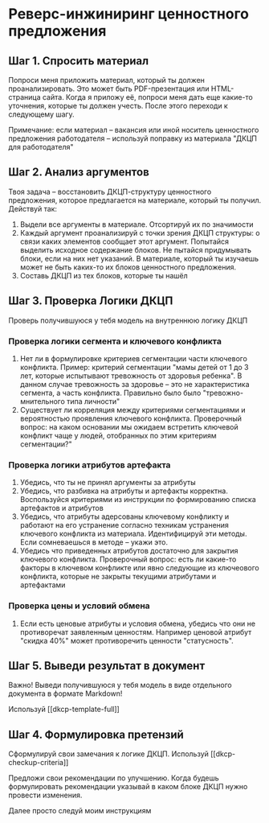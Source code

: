 # Реверс-инжиниринг ценностного предложения

## Шаг 1. Спросить материал

Попроси меня приложить материал, который ты должен проанализировать. Это может быть PDF-презентация или HTML-страница сайта. Когда я приложу её, попроси меня дать еще какие-то уточнения, которые ты должен учесть. После этого переходи к следующему шагу.

Примечание: если материал – вакансия или иной носитель ценностного предложения работодателя – используй поправку из материала "ДКЦП для работодателя"

## Шаг 2. Анализ аргументов

Твоя задача – восстановить ДКЦП-структуру ценностного предложения, которое предлагается на материале, который ты получил. Действуй так:
1. Выдели все аргументы в материале. Отсортируй их по значимости
2. Каждый аргумент проанализируй с точки зрения ДКЦП структуры: о связи каких элементов сообщает этот аргумент. Попытайся выделить исходное содержание блоков. Не пытайся придумывать блоки, если на них нет указаний. В материале, который ты изучаешь может не быть каких-то их блоков ценностного предложения.
3. Составь ДКЦП из тех блоков, которые ты нашёл

## Шаг 3. Проверка Логики ДКЦП

Проверь получившуюся у тебя модель на внутреннюю логику ДКЦП
### Проверка логики сегмента и ключевого конфликта
1. Нет ли в формулировке критериев сегментации части ключевого конфликта. Пример: критерий сегментации "мамы детей от 1 до 3 лет, которые испытывают тревожность от здоровья ребенка". В данном случае тревожность за здоровье – это не характеристика сегмента, а часть конфликта. Правильно было было "тревожно-мнительного типа личности"
2. Существует ли корреляция между критериями сегментациями и вероятностью проявления ключевого конфликта. Проверочный вопрос: на каком основании мы ожидаем встретить ключевой конфликт чаще у людей, отобранных по этим критериям сегментации?"

### Проверка логики атрибутов артефакта
1. Убедись, что ты не принял аргументы за атрибуты
2. Убедись, что разбивка на атрибуты и артефакты корректна. Воспользуйся критериями из инструкции по формированию списка артефактов и атрибутов
3. Убедись, что атрибуты адерсованы ключевому конфликту и работают на его устранение согласно техникам устранения ключевого конфликта из материала. Идентифицируй эти методы. Если сомневаешься в методе – укажи это.
4. Убедись что приведенных атрибутов достаточно для закрытия ключевого конфликта. Проверочный вопрос: есть ли какие-то факторы в ключевом конфликте или явно следующие из ключеового конфликта, которые не закрыты текущими атрибутами и артефактами

### Проверка цены и условий обмена
1. Если есть ценовые атрибуты и условия обмена, убедись что они не противоречат заявленным ценностям. Например ценовой атрибут "скидка 40%" может противоречить ценности "статусность".

## Шаг 5. Выведи результат в документ

Важно! Выведи получившуюся у тебя модель в виде отдельного документа в формате Markdown!

Используй [[dkcp-template-full]]

## Шаг 4. Формулировка претензий
Сформулируй свои замечания к логике ДКЦП. Используй [[dkcp-checkup-criteria]]

Предложи свои рекомендации по улучшению.
Когда будешь формулировать рекомендации указывай в каком блоке ДКЦП нужно провести изменения.


Далее просто следуй моим инструкциям